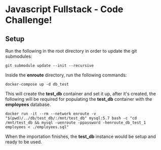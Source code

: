 # Javascript Fullstack - Code Challenge!

## Setup

Run the following in the root directory in order to update the git submodules:

```
git submodule update --init --recursive
```

Inside the **enroute** directory, run the following commands:

```
docker-compose up -d db_test
```

This will create the **test_db** container and set it up, after it's created, the following will be required for populating the **test_db** container with the **employees** database.

```
docker run -it --rm --network enroute -v "$(pwd)/../db/test_db/:/mnt/test_db" mysql:5.7 bash -c "cd /mnt/test_db && mysql -uenroute -ppassword -henroute_db_test_1 employees < ./employees.sql"
```

When the importation finishes, the **test_db** instance would be setup and ready to be used.
